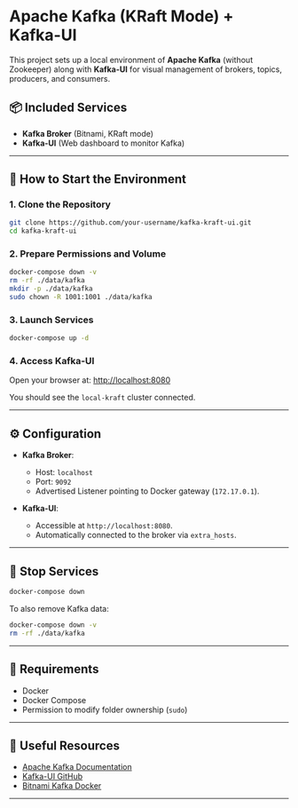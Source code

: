 # Apache Kafka (KRaft Mode) + Kafka-UI 

This project sets up a local environment of **Apache Kafka** (without Zookeeper) along with **Kafka-UI** for visual management of brokers, topics, producers, and consumers.

## 📦 Included Services

- **Kafka Broker** (Bitnami, KRaft mode)
- **Kafka-UI** (Web dashboard to monitor Kafka)

---

## 🚀 How to Start the Environment

### 1. Clone the Repository
```bash
git clone https://github.com/your-username/kafka-kraft-ui.git
cd kafka-kraft-ui
```

### 2. Prepare Permissions and Volume
```bash
docker-compose down -v
rm -rf ./data/kafka
mkdir -p ./data/kafka
sudo chown -R 1001:1001 ./data/kafka
```

### 3. Launch Services
```bash
docker-compose up -d
```

### 4. Access Kafka-UI
Open your browser at: [http://localhost:8080](http://localhost:8080)

You should see the `local-kraft` cluster connected.

---

## ⚙️ Configuration

- **Kafka Broker**:  
  - Host: `localhost`
  - Port: `9092`
  - Advertised Listener pointing to Docker gateway (`172.17.0.1`).

- **Kafka-UI**:  
  - Accessible at `http://localhost:8080`.
  - Automatically connected to the broker via `extra_hosts`.

---

## 🛑 Stop Services

```bash
docker-compose down
```

To also remove Kafka data:

```bash
docker-compose down -v
rm -rf ./data/kafka
```

---

## 🎯 Requirements

- Docker
- Docker Compose
- Permission to modify folder ownership (`sudo`)

---

## 📖 Useful Resources

- [Apache Kafka Documentation](https://kafka.apache.org/documentation/)
- [Kafka-UI GitHub](https://github.com/provectus/kafka-ui)
- [Bitnami Kafka Docker](https://hub.docker.com/r/bitnami/kafka)

---
